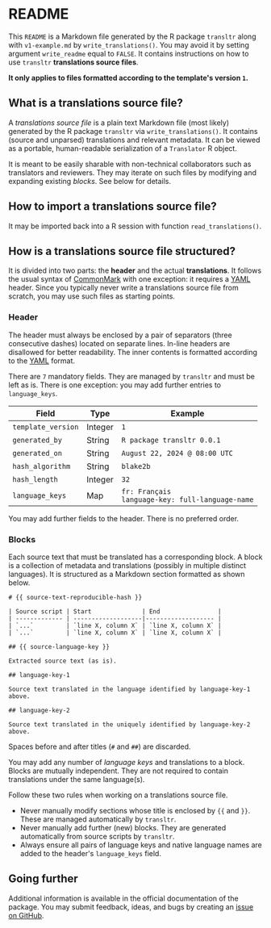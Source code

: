 # README

This `README` is a Markdown file generated by the R package `transltr` along
with `v1-example.md` by `write_translations()`. You may avoid it by setting
argument `write_readme` equal to `FALSE`. It contains instructions on how to
use `transltr` **translations source files**.

**It only applies to files formatted according to the template's version `1`.**

## What is a translations source file?

A *translations source file* is a plain text Markdown file (most likely)
generated by the R package `transltr` via `write_translations()`. It
contains (source and unparsed) translations and relevant metadata. It can
be viewed as a portable, human-readable serialization of a `Translator` R
object.

It is meant to be easily sharable with non-technical collaborators such as
translators and reviewers. They may iterate on such files by modifying and
expanding existing *blocks*. See below for details.

## How to import a translations source file?

It may be imported back into a R session with function `read_translations()`.

## How is a translations source file structured?

It is divided into two parts: the **header** and the actual **translations**. It
follows the usual syntax of [CommonMark](https://commonmark.org/) with
one exception: it requires a [YAML](https://yaml.org/) header. Since you
typically never write a translations source file from scratch, you may use
such files as starting points.

### Header

The header must always be enclosed by a pair of separators (three consecutive
dashes) located on separate lines. In-line headers are disallowed for better
readability. The inner contents is formatted according to the
[YAML](https://yaml.org/) format.

There are `7` mandatory fields. They are managed by `transltr` and must be
left as is. There is one exception: you may add further entries to
`language_keys`.

| **Field**          | **Type** | **Example**                                           |
| ------------------ | -------- | ----------------------------------------------------- |
| `template_version` | Integer  | `1`                                                   |
| `generated_by`     | String   | `R package transltr 0.0.1`                            |
| `generated_on`     | String   | `August 22, 2024 @ 08:00 UTC`                         |
| `hash_algorithm`   | String   | `blake2b`                                             |
| `hash_length`      | Integer  | `32`                                                  |
| `language_keys`    | Map      | `fr: Français`<br/>`language-key: full-language-name` |

You may add further fields to the header. There is no preferred order.

### Blocks

Each source text that must be translated has a corresponding block. A block
is a collection of metadata and translations (possibly in multiple distinct
languages). It is structured as a Markdown section formatted as shown below.

```
# {{ source-text-reproducible-hash }}

| Source script | Start              | End                |
| ------------- | -------------------|------------------- |
| `...`         | `line X, column X` | `line X, column X` |
| `...`         | `line X, column X` | `line X, column X` |

## {{ source-language-key }}

Extracted source text (as is).

## language-key-1

Source text translated in the language identified by language-key-1 above.

## language-key-2

Source text translated in the uniquely identified by language-key-2 above.
```

Spaces before and after titles (`#` and `##`) are discarded.

You may add any number of *language keys* and translations to a block. Blocks
are mutually independent. They are not required to contain translations under
the same language(s).

Follow these two rules when working on a translations source file.

* Never manually modify sections whose title is enclosed by `{{` and `}}`.
  These are managed automatically by `transltr`.
* Never manually add further (new) blocks. They are generated automatically
  from source scripts by `transltr`.
* Always ensure all pairs of language keys and native language names are
  added to the header's `language_keys` field.

## Going further

Additional information is available in the official documentation of the
package. You may submit feedback, ideas, and bugs by creating an
[issue on GitHub](https://github.com/jeanmathieupotvin/transltr/issues/new).
